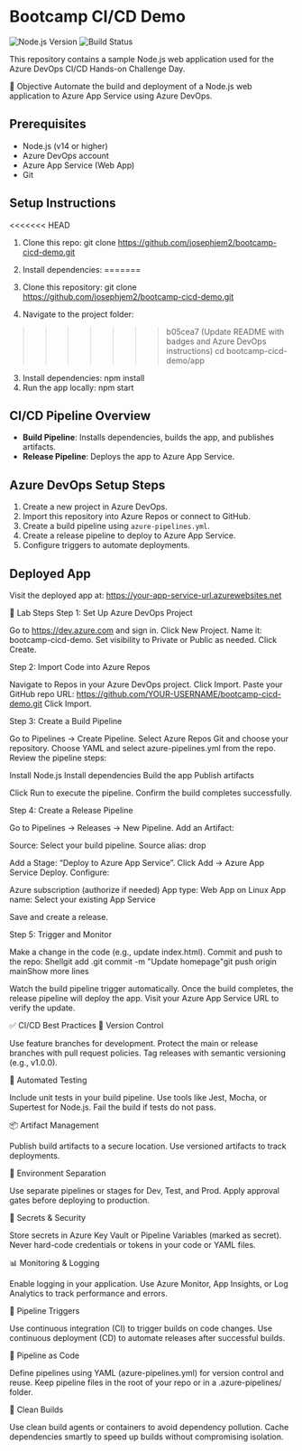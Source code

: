 # Bootcamp CI/CD Demo

![Node.js Version](https://img.shields.io/badge/Node.js-14.x-green)
![Build Status](https://img.shields.io/badge/build-passing-brightgreen)

This repository contains a sample Node.js web application used for the Azure DevOps CI/CD Hands-on Challenge Day.

🎯 Objective
Automate the build and deployment of a Node.js web application to Azure App Service using Azure DevOps.

## Prerequisites

- Node.js (v14 or higher)
- Azure DevOps account
- Azure App Service (Web App)
- Git

## Setup Instructions

<<<<<<< HEAD
1. Clone this repo:
   git clone https://github.com/josephjem2/bootcamp-cicd-demo.git

2. Install dependencies:
=======
1. Clone this repository:
   git clone https://github.com/josephjem2/bootcamp-cicd-demo.git
2. Navigate to the project folder:
>>>>>>> b05cea7 (Update README with badges and Azure DevOps instructions)
   cd bootcamp-cicd-demo/app
3. Install dependencies:
   npm install
4. Run the app locally:
   npm start

## CI/CD Pipeline Overview

- **Build Pipeline**: Installs dependencies, builds the app, and publishes artifacts.
- **Release Pipeline**: Deploys the app to Azure App Service.

## Azure DevOps Setup Steps

1. Create a new project in Azure DevOps.
2. Import this repository into Azure Repos or connect to GitHub.
3. Create a build pipeline using `azure-pipelines.yml`.
4. Create a release pipeline to deploy to Azure App Service.
5. Configure triggers to automate deployments.

## Deployed App

Visit the deployed app at: https://your-app-service-url.azurewebsites.net

🔧 Lab Steps
Step 1: Set Up Azure DevOps Project

Go to https://dev.azure.com and sign in.
Click New Project.
Name it: bootcamp-cicd-demo.
Set visibility to Private or Public as needed.
Click Create.


Step 2: Import Code into Azure Repos

Navigate to Repos in your Azure DevOps project.
Click Import.
Paste your GitHub repo URL:
https://github.com/YOUR-USERNAME/bootcamp-cicd-demo.git
Click Import.


Step 3: Create a Build Pipeline

Go to Pipelines → Create Pipeline.
Select Azure Repos Git and choose your repository.
Choose YAML and select azure-pipelines.yml from the repo.
Review the pipeline steps:

Install Node.js
Install dependencies
Build the app
Publish artifacts


Click Run to execute the pipeline.
Confirm the build completes successfully.


Step 4: Create a Release Pipeline

Go to Pipelines → Releases → New Pipeline.
Add an Artifact:

Source: Select your build pipeline.
Source alias: drop


Add a Stage: “Deploy to Azure App Service”.
Click Add → Azure App Service Deploy.
Configure:

Azure subscription (authorize if needed)
App type: Web App on Linux
App name: Select your existing App Service


Save and create a release.


Step 5: Trigger and Monitor

Make a change in the code (e.g., update index.html).
Commit and push to the repo:
Shellgit add .git commit -m "Update homepage"git push origin mainShow more lines

Watch the build pipeline trigger automatically.
Once the build completes, the release pipeline will deploy the app.
Visit your Azure App Service URL to verify the update.


✅ CI/CD Best Practices
🔁 Version Control

Use feature branches for development.
Protect the main or release branches with pull request policies.
Tag releases with semantic versioning (e.g., v1.0.0).

🧪 Automated Testing

Include unit tests in your build pipeline.
Use tools like Jest, Mocha, or Supertest for Node.js.
Fail the build if tests do not pass.

📦 Artifact Management

Publish build artifacts to a secure location.
Use versioned artifacts to track deployments.

🚀 Environment Separation

Use separate pipelines or stages for Dev, Test, and Prod.
Apply approval gates before deploying to production.

🔐 Secrets & Security

Store secrets in Azure Key Vault or Pipeline Variables (marked as secret).
Never hard-code credentials or tokens in your code or YAML files.

📊 Monitoring & Logging

Enable logging in your application.
Use Azure Monitor, App Insights, or Log Analytics to track performance and errors.

🔄 Pipeline Triggers

Use continuous integration (CI) to trigger builds on code changes.
Use continuous deployment (CD) to automate releases after successful builds.

📁 Pipeline as Code

Define pipelines using YAML (azure-pipelines.yml) for version control and reuse.
Keep pipeline files in the root of your repo or in a .azure-pipelines/ folder.

🧹 Clean Builds

Use clean build agents or containers to avoid dependency pollution.
Cache dependencies smartly to speed up builds without compromising isolation.
